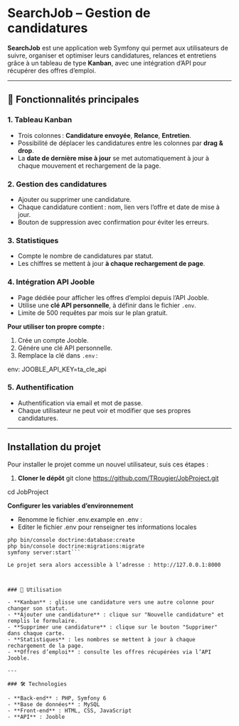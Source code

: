 # SearchJob – Gestion de candidatures

**SearchJob** est une application web Symfony qui permet aux utilisateurs de suivre, organiser et optimiser leurs candidatures, relances et entretiens grâce à un tableau de type **Kanban**, avec une intégration d’API pour récupérer des offres d’emploi.

---

## 🚀 Fonctionnalités principales

### 1. Tableau Kanban
- Trois colonnes : **Candidature envoyée**, **Relance**, **Entretien**.
- Possibilité de déplacer les candidatures entre les colonnes par **drag & drop**.  
- La **date de dernière mise à jour** se met automatiquement à jour à chaque mouvement et rechargement de la page.

### 2. Gestion des candidatures
- Ajouter ou supprimer une candidature.  
- Chaque candidature contient : nom, lien vers l’offre et date de mise à jour.  
- Bouton de suppression avec confirmation pour éviter les erreurs.

### 3. Statistiques
- Compte le nombre de candidatures par statut.  
- Les chiffres se mettent à jour **à chaque rechargement de page**.

### 4. Intégration API Jooble
- Page dédiée pour afficher les offres d’emploi depuis l’API Jooble.  
- Utilise une **clé API personnelle**, à définir dans le fichier `.env`.  
- Limite de 500 requêtes par mois sur le plan gratuit.  

**Pour utiliser ton propre compte :**
1. Crée un compte Jooble.  
2. Génére une clé API personnelle.  
3. Remplace la clé dans `.env` :  

env:
JOOBLE_API_KEY=ta_cle_api


### 5. Authentification
- Authentification via email et mot de passe.  
- Chaque utilisateur ne peut voir et modifier que ses propres candidatures.

---

## Installation du projet

Pour installer le projet comme un nouvel utilisateur, suis ces étapes :

1. **Cloner le dépôt**
  git clone https://github.com/TRougier/JobProject.git

  cd JobProject
  
**Configurer les variables d’environnement**
-  Renomme le fichier .env.example en .env :  
-  Editer le fichier .env pour renseigner tes informations locales  

  ```composer install  
  php bin/console doctrine:database:create  
  php bin/console doctrine:migrations:migrate  
  symfony server:start```

Le projet sera alors accessible à l’adresse : http://127.0.0.1:8000



### 📝 Utilisation

- **Kanban** : glisse une candidature vers une autre colonne pour changer son statut.
- **Ajouter une candidature** : clique sur "Nouvelle candidature" et remplis le formulaire.
- **Supprimer une candidature** : clique sur le bouton "Supprimer" dans chaque carte.
- **Statistiques** : les nombres se mettent à jour à chaque rechargement de la page.
- **Offres d’emploi** : consulte les offres récupérées via l’API Jooble.

---

### 🛠️ Technologies

- **Back-end** : PHP, Symfony 6
- **Base de données** : MySQL
- **Front-end** : HTML, CSS, JavaScript
- **API** : Jooble
